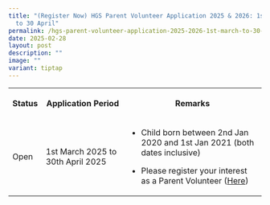 ```yaml
---
title: "(Register Now) HGS Parent Volunteer Application 2025 & 2026: 1st March
  to 30 April"
permalink: /hgs-parent-volunteer-application-2025-2026-1st-march-to-30-april/
date: 2025-02-28
layout: post
description: ""
image: ""
variant: tiptap
---
```

<table style="minWidth: 75px">
<colgroup>
<col>
<col>
<col>
</colgroup>
<tbody>
<tr>
<th rowspan="1" colspan="1">
<p>Status</p>
</th>
<th rowspan="1" colspan="1">
<p>Application Period</p>
</th>
<th rowspan="1" colspan="1">
<p>Remarks</p>
</th>
</tr>
<tr>
<td rowspan="1" colspan="1">
<p>Open</p>
</td>
<td rowspan="1" colspan="1">
<p>1st March 2025 to 30th April 2025</p>
</td>
<td rowspan="1" colspan="1">
<ul data-tight="true" class="tight">
<li>
<p>Child born between 2nd Jan 2020 and 1st Jan 2021 (both dates inclusive)</p>
</li>
<li>
<p>Please register your interest as a Parent Volunteer (<a href="https://form.gov.sg/635b4bb383d9150011f0aa57" rel="noopener nofollow" target="_blank">Here</a>)</p>
</li>
</ul>
</td>
</tr>
</tbody>
</table>
<p></p>